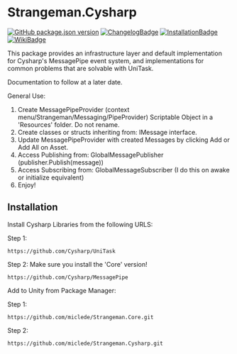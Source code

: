 # Strangeman.Cysharp
[![GitHub package.json version]](#installation) [![ChangelogBadge]](CHANGELOG.md) [![InstallationBadge]](#installation) [![WikiBadge]][WikiLink]


This package provides an infrastructure layer and default implementation for Cysharp's MessagePipe event system, and implementations for common problems that are solvable with UniTask.

Documentation to follow at a later date.

General Use:
1. Create MessagePipeProvider (context menu/Strangeman/Messaging/PipeProvider) Scriptable Object in a 'Resources' folder. Do not rename.
2. Create classes or structs inheriting from: IMessage interface.
3. Update MessagePipeProvider with created Messages by clicking Add or Add All on Asset.
4. Access Publishing from: GlobalMessagePublisher (publisher.Publish(message))
5. Access Subscribing from: GlobalMessageSubscriber (I do this on awake or initialize equivalent)
6. Enjoy!

## Installation
Install Cysharp Libraries from the following URLS:

Step 1:
```
https://github.com/Cysharp/UniTask
```
Step 2: Make sure you install the 'Core' version!
```
https://github.com/Cysharp/MessagePipe
```

Add to Unity from Package Manager:

Step 1:
```
https://github.com/miclede/Strangeman.Core.git
```
Step 2:
```
https://github.com/miclede/Strangeman.Cysharp.git
```

<!------>
[ChangelogBadge]: https://img.shields.io/badge/Changelog-light
[GitHub package.json version]: https://img.shields.io/github/package-json/v/miclede/Strangeman.Cysharp

[InstallationBadge]: https://img.shields.io/badge/Installation-red
[WikiBadge]: https://img.shields.io/badge/Documentation-purple

[WikiLink]: https://github.com/miclede/Strangeman.Cysharp